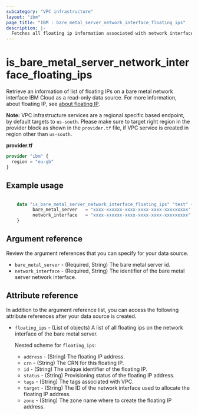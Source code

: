 ```yaml
---
subcategory: "VPC infrastructure"
layout: "ibm"
page_title: "IBM : bare_metal_server_network_interface_floating_ips"
description: |-
  Fetches all floating ip information associated with network interface of a bare metal server.
---
```


# is_bare_metal_server_network_interface_floating_ips
Retrieve an information of list of floating IPs on a bare metal network interface IBM Cloud as a read-only data source. For more information, about floating IP, see [about floating IP](https://cloud.ibm.com/docs/vpc?topic=vpc-creating-a-vpc-using-the-rest-apis#create-floating-ip-api-tutorial).

**Note:** 
VPC infrastructure services are a regional specific based endpoint, by default targets to `us-south`. Please make sure to target right region in the provider block as shown in the `provider.tf` file, if VPC service is created in region other than `us-south`.

**provider.tf**

```terraform
provider "ibm" {
  region = "eu-gb"
}
```

## Example usage

```terraform

    data "is_bare_metal_server_network_interface_floating_ips" "test" {
		  bare_metal_server   = "xxxx-xxxxxx-xxxx-xxxx-xxxx-xxxxxxxxx"
		  network_interface   = "xxxx-xxxxxx-xxxx-xxxx-xxxx-xxxxxxxxx"
    }

```

## Argument reference
Review the argument references that you can specify for your data source. 

- `bare_metal_server` - (Required, String) The bare metal server id.
- `network_interface` - (Required, String) The identifier of the bare metal server network interface.

## Attribute reference
In addition to the argument reference list, you can access the following attribute references after your data source is created. 

- `floating_ips` - (List of objects) A list of all floating ips on the network interface of the bare metal server.

  Nested scheme for `floating_ips`:
    - `address` - (String) The floating IP address.
    - `crn` - (String) The CRN for this floating IP.
    - `id` - (String) The unique identifier of the floating IP.
    - `status` - (String) Provisioning status of the floating IP address.
    - `tags` - (String) The tags associated with VPC.
    - `target` - (String) The ID of the network interface used to allocate the floating IP address.
    - `zone` - (String) The zone name where to create the floating IP address.
